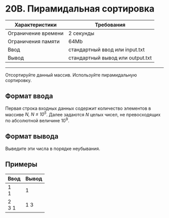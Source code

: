 # 20B. Пирамидальная сортировка

|Характеристики|Требования|
|---|---|
|Ограничение времени|2 секунды|
|Ограничения памяти|64Mb|
|Ввод|стандартный ввод или input.txt|
|Вывод|стандартный вывод или output.txt|
---
Отсортируйте данный массив. Используйте пирамидальную сортировку.

## Формат ввода

Первая строка входных данных содержит количество элементов в массиве *N, N ≤ 10<sup>5</sup>*. Далее задаются *N* целых чисел, не превосходящих по абсолютной величине 10<sup>9</sup>.

## Формат вывода

Выведите эти числа в порядке неубывания.

## Примеры

|Ввод|Вывод|
|---|---|
|1<br>1|1|
|2<br>3 1|1 3|
